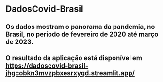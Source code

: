 # DadosCovid-Brasil

## Os dados mostram o panorama da pandemia, no Brasil, no período de fevereiro de 2020 até março de 2023.

## O resultado da aplicação está disponível em https://dadoscovid-brasil-jhgcobkn3mvzpbxesrxyqd.streamlit.app/ 
                                      
